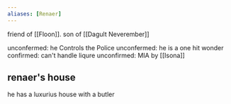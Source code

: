 ```yaml
---
aliases: [Renaer]
---
```


friend of [[Floon]].
son of [[Dagult Neverember]]


unconfermed: he Controls the Police
unconfermed: he is a one hit wonder
confirmed: can't handle liqure
unconfirmed: MIA by [[Isona]]

## renaer's house

he has a luxurius house with a butler
